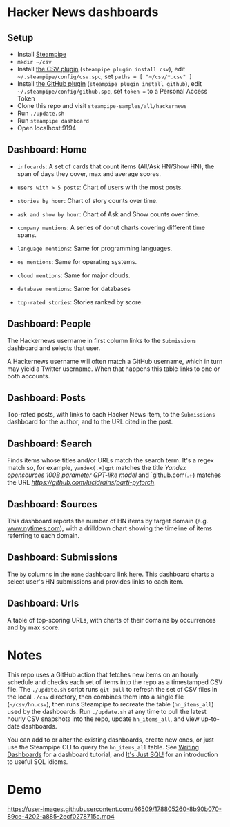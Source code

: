 # Hacker News dashboards

## Setup

- Install [Steampipe](https://steampipe.io/downloads)
- `mkdir ~/csv`
- Install [the CSV plugin](https://hub.steampipe.io/plugins/turbot/csv) (`steampipe plugin install csv`), edit `~/.steampipe/config/csv.spc`, set `paths = [ "~/csv/*.csv" ]`
- Install [the GitHub plugin](https://hub.steampipe.io/plugins/github/csv) (`steampipe plugin install github`), edit  `~/.steampipe/config/github.spc`, set `token =` to a Personal Access Token
- Clone this repo and visit `steampipe-samples/all/hackernews`
- Run `./update.sh`
- Run `steampipe dashboard`
- Open localhost:9194

## Dashboard: Home

- `infocards`: A set of cards that count items (All/Ask HN/Show HN), the span of days they cover, max and average scores.

- `users with > 5 posts`: Chart of users with the most posts.

- `stories by hour`: Chart of story counts over time.

- `ask and show by hour`: Chart of Ask and Show counts over time.

- `company mentions`: A series of donut charts covering different time spans.

- `language mentions`: Same for programming languages.

- `os mentions`: Same for operating systems.

- `cloud mentions`: Same for major clouds.

- `database mentions`: Same for databases

- `top-rated stories`: Stories ranked by score.

## Dashboard: People

The Hackernews username in first column links to the `Submissions` dashboard and selects that user.

A Hackernews username will often match a GitHub username, which in turn may yield a Twitter username. When that happens this table links to one or both accounts. 

## Dashboard: Posts

Top-rated posts, with links to each Hacker News item, to the `Submissions` dashboard for the author, and to the URL cited in the post.

## Dashboard: Search

Finds items whose titles and/or URLs match the search term. It's a regex match so, for example, `yandex(.+)gpt` matches the title *Yandex opensources 100B parameter GPT-like model* and `github.com(.+) matches the URL *https://github.com/lucidrains/parti-pytorch*.

## Dashboard: Sources

This dashboard reports the number of HN items by target domain (e.g. www.nytimes.com), with a drilldown chart showing the timeline of items referring to each domain.

## Dashboard: Submissions

The `by` columns in the `Home` dashboard link here. This dashboard charts a select user's HN submissions and provides links to each item. 

## Dashboard: Urls

A table of top-scoring URLs, with charts of their domains by occurrences and by max score.

# Notes

This repo uses a GitHub action that fetches new items on an hourly schedule and checks each set of items into the repo as a timestamped CSV file. The `./update.sh` script runs `git pull` to refresh the set of CSV files in the local `./csv` directory, then combines them into a single file (`~/csv/hn.csv`), then runs Steampipe to recreate the table (`hn_items_all`) used by the dashboards. Run `./update.sh` at any time to pull the latest hourly CSV snapshots into the repo, update `hn_items_all`, and view up-to-date dashboards.

You can add to or alter the existing dashboards, create new ones, or just use the Steampipe CLI to query the `hn_items_all` table. See [Writing Dashboards](https://steampipe.io/docs/mods/writing-dashboards#tutorial) for a dashboard tutorial, and [It's Just SQL!](https://steampipe.io/docs/sql/steampipe-sql) for an introduction to useful SQL idioms. 

# Demo



https://user-images.githubusercontent.com/46509/178805260-8b90b070-89ce-4202-a885-2ecf0278715c.mp4




